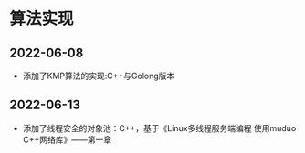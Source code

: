 # 算法实现

## 2022-06-08
+ 添加了KMP算法的实现:C++与Golong版本

## 2022-06-13
+ 添加了线程安全的对象池：C++，基于《Linux多线程服务端编程 使用muduo C++网络库》——第一章